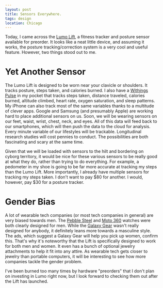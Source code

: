 ```yaml
---
layout: post
title: Sensors Everywhere.
tags: design
location: Chicago
---
```


Today, I came across the [Lumo Lift](http://www.lumobodytech.com), a fitness tracker and posture sensor available for preorder. It looks like a neat little device, and assuming it works, the posture tracking/correction system is a very cool and useful feature. However, two things stood out to me.

# Yet Another Sensor

The Lumo Lift is designed to be worn near your clavicle or shoulders. It tracks posture, steps taken, and calories burned. I also have a [Withings Pulse](http://vitrine.withings.com/withings-pulse.html) in my pocket that tracks steps taken, distance traveled, calories burned, altitude climbed, heart rate, oxygen saturation, and sleep patterns. My iPhone can also track most of the same variables thanks to a multitude of clever apps. Google and Samsung (and presumably Apple) are working hard to place additional sensors on us. Soon, we will be wearing sensors on our feet, waist, wrist, chest, neck, and eyes. All of this data will feed back to our smartphones, which will then push the data to the cloud for analysis. Every minute variable of our lifestyles will be trackable. Longitudinal research studies will cost pennies to conduct. The possibilities are both fascinating and scary at the same time.

Given that we will be loaded with sensors to the hilt and bordering on cyborg territory, it would be nice for these various sensors to be really good at what they do, rather than trying to do everything. For example, a pedometer in my shoe is going to be far more accurate at tracking my steps than the Lumo Lift. More importantly, I already have multiple sensors for tracking my steps taken. I don't want to pay $80 for another. I would, however, pay $30 for a posture tracker.

# Gender Bias

A lot of wearable tech companies (or most tech companies in general) are very biased towards men. The [Pebble Steel](https://getpebble.com/steel) and [Moto 360](https://moto360.motorola.com) watches were both clearly designed for men. While the [Galaxy Gear](http://www.samsung.com/us/mobile/wearable-tech/SM-V7000ZKAXAR) wasn't really designed for anybody, it definitely leans more towards a masculine style. The ads, which suggest a Galaxy Gear will help you pick up women, confirm this. That's why it's noteworthy that the Lift is specifically designed to work for both men and women. It even has a bunch of optional jewelry attachments to help it fit into any attire. As wearable tech gets closer to jewelry than portable computers, it will be interesting to see how more companies tackle the gender problem.

I've been burned too many times by hardware "preorders" that I don't plan on investing in Lumo right now, but I look forward to checking them out after the Lift has launched.
